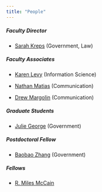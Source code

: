 ```yaml
---
title: "People"
---
```


##### Faculty Director

* [Sarah Kreps](https://government.cornell.edu/sarah-kreps) (Government, Law)

##### Faculty Associates

* [Karen Levy](https://www.karen-levy.net/) (Information Science)

* [Nathan Matias](https://natematias.com/) (Communication)

* [Drew Margolin](https://communication.cals.cornell.edu/people/drew-margolin/) (Communication)

##### Graduate Students

* [Julie George](https://www.juliexgeorge.com/) (Government)

##### Postdoctoral Fellow

* [Baobao Zhang](https://baobaofzhang.github.io/) (Government)

##### Fellows

* [R. Miles McCain](https://miles.land)